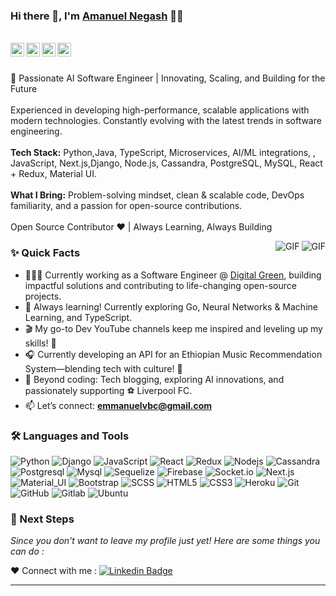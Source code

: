 ### Hi there 👋, I'm [Amanuel Negash](https://github.com/emmanuelnegash) 👨‍💻

<br/>

<a href="https://www.linkedin.com/in/amanuel-negash-tiruneh/">
  <img align="left" alt="Amanuel's Linkedin" width="22px" src="https://cdn.jsdelivr.net/npm/simple-icons@v3/icons/linkedin.svg" />
</a>

<a href="https://t.me/emmanuel_ng">
  <img align="left" alt="Amanuel's Telegram" width="22px" src="https://cdn.jsdelivr.net/npm/simple-icons@v3/icons/telegram.svg" />
</a>

<a href="https://twitter.com/emmanuel_ETH">
  <img align="left" alt="Amanuel's Twitter | Twitter" width="22px" src="https://cdn.jsdelivr.net/npm/simple-icons@v3/icons/twitter.svg" />
</a>

<a href="mailto:emmanuelvbc@gmail.com">
  <img align="left" alt="Amanuel's Email" width="22px" src="https://cdn.jsdelivr.net/npm/simple-icons@v3/icons/gmail.svg" />
</a>

<br />

<br/>

<p>
  🚀 Passionate AI Software Engineer | Innovating, Scaling, and Building for the Future  
  <br><br>
  Experienced in developing high-performance, scalable applications with modern technologies. Constantly evolving with the latest trends in software engineering.  
  <br><br>
  <strong>Tech Stack:</strong>  Python,Java, TypeScript, Microservices, AI/ML integrations, , JavaScript, Next.js,Django, Node.js, Cassandra, PostgreSQL, MySQL, React + Redux, Material UI.  
  <br><br>
  <strong>What I Bring:</strong> Problem-solving mindset, clean & scalable code, DevOps familiarity, and a passion for open-source contributions.  
  <br><br>
  Open Source Contributor ❤️ | Always Learning, Always Building  
</p>

  <img align="right" alt="GIF" src="https://media.giphy.com/media/UueokqZ4oo68JcKB1p/giphy.gif" />
  <img align="right" alt="GIF" src="https://media.giphy.com/media/SWoSkN6DxTszqIKEqv/giphy.gif" />
  
### ✨ Quick Facts  

- 👨🏽‍💻 Currently working as a Software Engineer @ [Digital Green](http://www.digitalgreen.org), building impactful solutions and contributing to life-changing open-source projects.  
- 🌱 Always learning! Currently exploring Go, Neural Networks & Machine Learning, and TypeScript.  
- 🎬 My go-to Dev YouTube channels keep me inspired and leveling up my skills! 🚀  
- 🎧 Currently developing an API for an Ethiopian Music Recommendation System—blending tech with culture! 🎷  
- 🎿 Beyond coding: Tech blogging, exploring AI innovations, and passionately supporting ⚽ Liverpool FC.  
- 📫 Let’s connect: **emmanuelvbc@gmail.com**  

### 🛠️ Languages and Tools

![Python](https://img.shields.io/badge/Python-Django-yellowgreen)
![Django](https://img.shields.io/badge/Django-Framework-green)
![JavaScript](https://img.shields.io/badge/-JavaScript-black?style=flat-square&logo=javascript)
![React](https://img.shields.io/badge/-React-black?style=flat-square&logo=react)
![Redux](https://img.shields.io/badge/-Redux-black?style=flat-square&logo=Redux)
![Nodejs](https://img.shields.io/badge/-Nodejs-black?style=flat-square&logo=Node.js)
![Cassandra](https://img.shields.io/badge/cassandra-database-9cf)
![Postgresql](https://img.shields.io/badge/postgresql-Database-blue)
![Mysql](https://img.shields.io/badge/mysql-Database-orange)
![Sequelize](https://img.shields.io/badge/sequelize%20-ORM-blue)
![Firebase](https://img.shields.io/badge/-Firebase-black?style=flat-square&logo=Firebase)
![Socket.io](https://img.shields.io/badge/-Socket-black?style=flat-square&logo=socket.io)
![Next.js](https://img.shields.io/badge/-Next-black?style=flat-square&logo=Next.js)
![Material_UI](https://img.shields.io/badge/-Material_UI-black?style=flat-square&logo=material-ui)
![Bootstrap](https://img.shields.io/badge/-Bootstrap-black?style=flat-square&logo=bootstrap)
![SCSS](https://img.shields.io/badge/-SCSS-black?style=flat-square&logo=SASS)
![HTML5](https://img.shields.io/badge/-HTML5-black?style=flat-square&logo=html5&logoColor=white)
![CSS3](https://img.shields.io/badge/-CSS3-black?style=flat-square&logo=css3)
![Heroku](https://img.shields.io/badge/-Heroku-black?style=flat-square&logo=heroku)
![Git](https://img.shields.io/badge/-Git-black?style=flat-square&logo=git)
![GitHub](https://img.shields.io/badge/-GitHub-black?style=flat-square&logo=github)
![Gitlab](https://img.shields.io/badge/-Gitlab-black?style=flat-square&logo=gitlab)
![Ubuntu](https://img.shields.io/badge/-Ubuntu-black?style=flat-square&logo=ubuntu)

### 👣 Next Steps

_Since you don't want to leave my profile just yet! Here are some things you can do :_

<!--
❤️ Offer work : Send the offer on [![Linkedin Badge](https://img.shields.io/badge/-Aman_Ansari-blue?style=flat-square&logo=Linkedin&logoColor=white&link=https://www.linkedin.com/in/aman-atg/)](https://www.linkedin.com/in/aman-atg/)
or [![Gmail Badge](https://img.shields.io/badge/-aman.atg001@gmail.com-c14438?style=flat-square&logo=Gmail&logoColor=white&link=mailto:aman.atg001@gmail.com)](mailto:aman.atg001@gmail.com)
-->

<!--❤️ Follow : You can follow me here on [![GitHub followers](https://img.shields.io/github/followers/aman-atg?label=Follow&style=social)](https://github.com/aman-atg/?tab=follow) and [![Twitter Badge](https://img.shields.io/badge/-@aman_atg-1ca0f1?style=flat-square&labelColor=1ca0f1&logo=twitter&logoColor=white&link=https://twitter.com/aman_atg)](https://twitter.com/aman_atg)
if you are on a similar path as mine.
-->

❤️ Connect with me : [![Linkedin Badge](https://img.shields.io/badge/-Amanuel_Negash-blue?style=flat-square&logo=Linkedin&logoColor=white&link=https://www.linkedin.com/in/amanuel-negash-tiruneh//)](https://www.linkedin.com/in/amanuel-negash-tiruneh/)

----------------------------------------------------------
